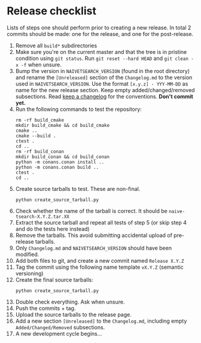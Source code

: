 # Release checklist
Lists of steps one should perform prior to creating a new release.
In total 2 commits should be made: one for the release, and one for the post-release.

1. Remove all `build*` subdirectories
2. Make sure you're on the current master and that the tree is in pristine condition using `git status`.
Run `git reset --hard HEAD` and `git clean -x -f` when unsure.
3. Bump the version in `NAIVETSEARCH_VERSION` (found in the root directory) and rename the `[Unreleased]` section of the `Changelog.md` to the version used in `NAIVETSEARCH_VERSION`. Use the format `[x.y.z] - YYY-MM-DD` as name for the new release section.
  Keep empty added/changed/removed subsections.
  Read [keep a changelog](https://keepachangelog.com/) for the conventions.
  **Don't commit yet.**
4. Run the following commands to test the repository:
    ```
    rm -rf build_cmake
    mkdir build_cmake && cd build_cmake
    cmake ..
    cmake --build .
    ctest .
    cd ..
    rm -rf build_conan
    mkdir build_conan && cd build_conan
    python -m conans.conan install ..
    python -m conans.conan build ..
    ctest .
    cd ..
    ```
5. Create source tarballs to test. These are non-final.
    ```
    python create_source_tarball.py
    ```
6. Check whether the name of the tarball is correct. It should be `naive-tsearch-X.Y.Z.tar.XX`
7. Extract the source tarball and repeat all tests of step 5 (or skip step 4 and do the tests here instead)
8. Remove the tarballs. This avoid submitting accidental upload of pre-release tarballs.
9. Only `Changelog.md` and `NAIVETSEARCH_VERSION` should have been modified.
10. Add both files to git, and create a new commit named `Release X.Y.Z`
11. Tag the commit using the following name template `vX.Y.Z` (semantic versioning)
12. Create the final source tarballs:
    ```
    python create_source_tarball.py
    ```
13. Double check everything. Ask when unsure.
14. Push the commits + tag.
15. Upload the source tarballs to the release page.
16. Add a new section `[Unreleased]` to the `Changelog.md`, including empty `Added/Changed/Removed` subsections.
17. A new development cycle begins...
